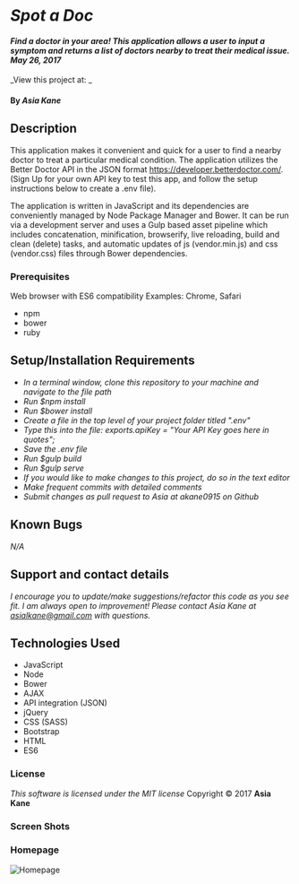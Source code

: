 # _Spot a Doc_

#### _Find a doctor in your area!  This application allows a user to input a symptom and returns a list of doctors nearby to treat their medical issue.  May 26, 2017_

_View this project at:             _

#### By _**Asia Kane**_

## Description

This application makes it convenient and quick for a user to find a nearby doctor to treat a particular medical condition.  The application utilizes the Better Doctor API in the JSON format https://developer.betterdoctor.com/. (Sign Up for your own API key to test this app, and follow the setup instructions below to create a .env file).  

The application is written in JavaScript and its dependencies are conveniently managed by Node Package Manager and Bower.  It can be run via a development server and uses a Gulp based asset pipeline which includes concatenation, minification, browserify, live reloading, build and clean (delete) tasks, and automatic updates of js (vendor.min.js) and css (vendor.css) files through Bower dependencies.     


### Prerequisites

Web browser with ES6 compatibility
Examples: Chrome, Safari

* npm
* bower
* ruby

## Setup/Installation Requirements
* _In a terminal window, clone this repository to your machine and navigate to the file path_
* _Run $npm install_
* _Run $bower install_
* _Create a file in the top level of your project folder titled ".env"_
* _Type this into the file: exports.apiKey = "Your API Key goes here in quotes";_
* _Save the .env file_
* _Run $gulp build_
* _Run $gulp serve_
* _If you would like to make changes to this project, do so in the text editor_
* _Make frequent commits with detailed comments_
* _Submit changes as pull request to Asia at akane0915 on Github_

## Known Bugs
_N/A_

## Support and contact details
_I encourage you to update/make suggestions/refactor this code as you see fit. I am always open to improvement! Please contact Asia Kane at asialkane@gmail.com with questions._

## Technologies Used
* JavaScript
* Node
* Bower
* AJAX
* API integration (JSON)
* jQuery
* CSS (SASS)
* Bootstrap
* HTML
* ES6

### License
*This software is licensed under the MIT license*
Copyright © 2017 **Asia Kane**

### Screen Shots

### Homepage
![Homepage]()
